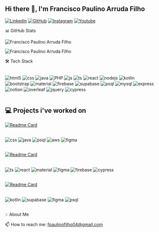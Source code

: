 ## Hi there 👋, I'm Francisco Paulino Arruda Filho

[![Linkedin](https://img.shields.io/badge/LinkedIn-0077B5?style=for-the-badge&logo=linkedin&logoColor=white)](https://www.linkedin.com/in/francisco-paulino-arruda-filho-9a6b81289/)
[![GitHub](https://img.shields.io/badge/GitHub-100000?style=for-the-badge&logo=github&logoColor=white)](https://github.com/Francisco-Paulino-Arruda-Filho)
[![Instagram](https://img.shields.io/badge/Instagram-E4405F?style=for-the-badge&logo=instagram&logoColor=white)](https://www.instagram.com/fpaulinoaf/)
[![Youtube](https://img.shields.io/badge/YouTube-FF0000?style=for-the-badge&logo=youtube&logoColor=white)](https://www.youtube.com/@franciscopaulinoarrudafilh1388)

📊 GitHub Stats

<p><img align="center" src="https://github-readme-stats.vercel.app/api/top-langs?username=Francisco-Paulino-Arruda-Filho&show_icons=true&theme=radical&locale=en&layout=compact" alt="Francisco Paulino Arruda Filho" /></p>
<p><img align="center" src="https://github-readme-stats.vercel.app/api?username=Francisco-Paulino-Arruda-Filho&show_icons=true&theme=radical&locale=en&layout=compact" alt="Francisco Paulino Arruda Filho" /></p>

🛠️ Tech Stack

<div style="display: inline_block"><br/>
   <img align="center" alt="html5" src="https://img.shields.io/badge/HTML5-E34F26?style=for-the-badge&logo=html5&logoColor=white" />
   <img align="center" alt="css" src="https://img.shields.io/badge/CSS3-1572B6?style=for-the-badge&logo=css3&logoColor=white" />
   <img align="center" alt="java" src="https://img.shields.io/badge/Java-ED8B00?style=for-the-badge&logo=openjdk&logoColor=white" />
   <img align="center" alt="PHP" src="https://img.shields.io/badge/PHP-777BB4?style=for-the-badge&logo=php&logoColor=white" />
   <img align="center" alt="js" src="https://img.shields.io/badge/JavaScript-F7DF1E?style=for-the-badge&logo=javascript&logoColor=black" />
   <img align="center" alt="ts" src="https://img.shields.io/badge/TypeScript-007ACC?style=for-the-badge&logo=typescript&logoColor=white" />
   <img align="center" alt="react" src="https://img.shields.io/badge/React-20232A?style=for-the-badge&logo=react&logoColor=61DAFB" />
   <img align="center" alt="nodejs" src="https://img.shields.io/badge/Node.js-43853D?style=for-the-badge&logo=node.js&logoColor=white" />
   <img align="center" alt="kotlin" src="https://img.shields.io/badge/Kotlin-0095D5?&style=for-the-badge&logo=kotlin&logoColor=white" />
   <img align="center" alt="bootstrap" src="https://img.shields.io/badge/Bootstrap-563D7C?style=for-the-badge&logo=bootstrap&logoColor=white" />
   <img align="center" alt="material" src="https://img.shields.io/badge/Material--UI-0081CB?style=for-the-badge&logo=material-ui&logoColor=white" />
   <img align="center" alt="firebase" src="https://img.shields.io/badge/firebase-a08021?style=for-the-badge&logo=firebase&logoColor=ffcd34" />
   <img align="center" alt="supabase" src="https://img.shields.io/badge/Supabase-181818?style=for-the-badge&logo=supabase&logoColor=white" />
   <img align="center" alt="psql" src="https://img.shields.io/badge/PostgreSQL-316192?style=for-the-badge&logo=postgresql&logoColor=white" >
   <img align="center" alt="mysql" src="https://img.shields.io/badge/MySQL-00000F?style=for-the-badge&logo=mysql&logoColor=white" >
   <img align="center" alt="express" src="https://img.shields.io/badge/Express.js-404D59?style=for-the-badge" >
   <img align="center" alt="notion" src="https://img.shields.io/badge/Notion-000000?style=for-the-badge&logo=notion&logoColor=white" >
   <img align="center" alt="overleaf" src="https://img.shields.io/badge/Overleaf-47A141?style=for-the-badge&logo=Overleaf&logoColor=white" >
   <img align="center" alt="jquery" src="https://img.shields.io/badge/jQuery-0769AD?style=for-the-badge&logo=jquery&logoColor=white" >
   <img align="center" alt="cypress" src="https://img.shields.io/badge/-cypress-%23E5E5E5?style=for-the-badge&logo=cypress&logoColor=058a5e" >
 </div><br/>


 ## 💻 Projects i've worked on 
[![Readme Card](https://github-readme-stats.vercel.app/api/pin/?username=gustavohenriquefs&repo=sgec&theme=transparent&border_radius=0)](https://github.com/gustavohenriquefs/SGEC)

<div style="display: inline_block"><br/>
   <img align="center" alt="css" src="https://img.shields.io/badge/CSS3-1572B6?style=for-the-badge&logo=css3&logoColor=white" />
   <img align="center" alt="java" src="https://img.shields.io/badge/Java-ED8B00?style=for-the-badge&logo=openjdk&logoColor=white" />
   <img align="center" alt="psql" src="https://img.shields.io/badge/PostgreSQL-316192?style=for-the-badge&logo=postgresql&logoColor=white" >
    <img align="center" alt="aws" src="https://img.shields.io/badge/AWS-%23FF9900.svg?style=for-the-badge&logo=amazon-aws&logoColor=white" >
    <img align="center" alt="figma" src="https://img.shields.io/badge/figma-%23F24E1E.svg?style=for-the-badge&logo=figma&logoColor=white" >
 </div><br/>

[![Readme Card](https://github-readme-stats.vercel.app/api/pin/?username=PI-II-Museu-Historico-Jacinto-de-Sousa&repo=website-museu-jacinto-sousa&theme=transparent&border_radius=0)](https://github.com/PI-II-Museu-Historico-Jacinto-de-Sousa/website-museu-jacinto-sousa)

<div style="display: inline_block"><br/>
   <img align="center" alt="ts" src="https://img.shields.io/badge/TypeScript-007ACC?style=for-the-badge&logo=typescript&logoColor=white" />
   <img align="center" alt="react" src="https://img.shields.io/badge/React-20232A?style=for-the-badge&logo=react&logoColor=61DAFB" />
   <img align="center" alt="material" src="https://img.shields.io/badge/Material--UI-0081CB?style=for-the-badge&logo=material-ui&logoColor=white" />
   <img align="center" alt="figma" src="https://img.shields.io/badge/figma-%23F24E1E.svg?style=for-the-badge&logo=figma&logoColor=white" >
   <img align="center" alt="firebase" src="https://img.shields.io/badge/firebase-a08021?style=for-the-badge&logo=firebase&logoColor=ffcd34" />
   <img align="center" alt="cypress" src="https://img.shields.io/badge/-cypress-%23E5E5E5?style=for-the-badge&logo=cypress&logoColor=058a5e" >
 </div><br/>

[![Readme Card](https://github-readme-stats.vercel.app/api/pin/?username=Joao-Pedro-P-Holanda&repo=sustainow&theme=transparent&border_radius=0)](https://github.com/Joao-Pedro-P-Holanda/sustainow)

<div style="display: inline_block"><br/>
   <img align="center" alt="kotlin" src="https://img.shields.io/badge/Kotlin-0095D5?&style=for-the-badge&logo=kotlin&logoColor=white" />
   <img align="center" alt="supabase" src="https://img.shields.io/badge/Supabase-181818?style=for-the-badge&logo=supabase&logoColor=white" />
   <img align="center" alt="figma" src="https://img.shields.io/badge/figma-%23F24E1E.svg?style=for-the-badge&logo=figma&logoColor=white" >
   <img align="center" alt="psql" src="https://img.shields.io/badge/PostgreSQL-316192?style=for-the-badge&logo=postgresql&logoColor=white" >
 </div><br/>
 
💡 About Me

📫 How to reach me: fpaulinofilho04@gmail.com
